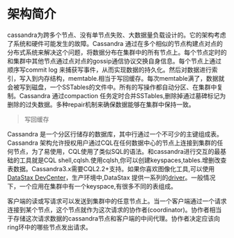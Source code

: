 # 架构简介
cassandra为跨多个节点、没有单节点失败、大数据量负载设计的。它的架构考虑了系统和硬件可能发生的故障。Cassandra 通过在多个相似的节点构建点对点的分布式系统来解决这个问题，将数据分布在集群中的所有节点上。每个节点定时的和集群中其他节点通过点对点的gossip通信协议交换自身信息。每个节点上通过顺序写commit log 来捕获写事件，从而实现数据的持久化。然后对数据进行索引，写入到内存结构，memtable.相当于写回缓存。每次memtable满了，数据就会被写到磁盘，一个SSTables的文件中。所有的写操作都自动分区、在集群中复制。Cassandra 通过compaction 任务定时合并SSTables,删除掉通过墓碑标记为删除的过失数据。多种repair机制来确保数据能够在集群中保持一致。

> 写回缓存

Cassandra 是一个分区行储存的数据库，其中行通过一个不可少的主键组成表。Cassandra 架构允许授权用户通过CQL在任何数据中心的节点上连接到集群的任何节点，为了易使用，CQL使用了类似SQL的语法。和cassandra进行交互的最基础的工具就是CQL shell,cqlsh.使用cqlsh,你可以创建keyspaces,tables.增删改查表数据。Cassandra3.x需要CQL2.2+支持。如果你喜欢图像化工具,可以使用[DataStax DevCenter](http://docs.datastax.com/en/developer/devcenter/doc/devcenter/features.html)，生产环境中,DataStax 提供一系列的[driver](http://docs.datastax.com/en/developer/driver-matrix/doc/common/driverMatrix.html)。一般情况下，一个应用在集群中有一个keyspace,有很多不同的表组成。

客户端的读或写请求可以发送到集群中的任意节点上。当一个客户端通过一个请求连接到某个节点，这个节点就作为这次请求的协作者(coordinator)。协作者相当于存储这次请求数据的cassandra节点和客户端的中间代理。协作者决定应该向ring环中的哪些节点发出请求。


